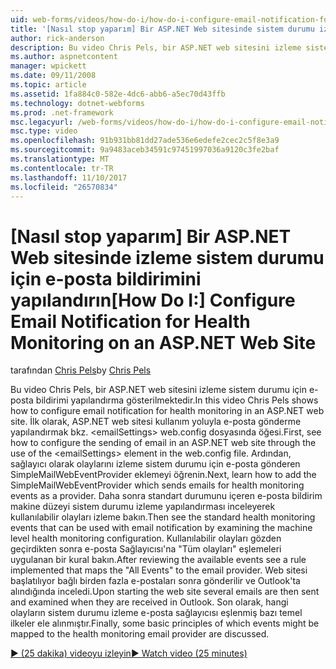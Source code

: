 ```yaml
---
uid: web-forms/videos/how-do-i/how-do-i-configure-email-notification-for-health-monitoring-on-an-aspnet-web-site
title: '[Nasıl stop yaparım] Bir ASP.NET Web sitesinde sistem durumu izleme için e-posta bildirimi yapılandırma | Microsoft Docs'
author: rick-anderson
description: Bu video Chris Pels, bir ASP.NET web sitesini izleme sistem durumu için e-posta bildirimi yapılandırma gösterilmektedir. İlk olarak, e gönderme yapılandırmak bkz....
ms.author: aspnetcontent
manager: wpickett
ms.date: 09/11/2008
ms.topic: article
ms.assetid: 1fa884c0-582e-4dc6-abb6-a5ec70d43ffb
ms.technology: dotnet-webforms
ms.prod: .net-framework
msc.legacyurl: /web-forms/videos/how-do-i/how-do-i-configure-email-notification-for-health-monitoring-on-an-aspnet-web-site
msc.type: video
ms.openlocfilehash: 91b931bb81dd27ade536e6edefe2cec2c5f8e3a9
ms.sourcegitcommit: 9a9483aceb34591c97451997036a9120c3fe2baf
ms.translationtype: MT
ms.contentlocale: tr-TR
ms.lasthandoff: 11/10/2017
ms.locfileid: "26570834"
---
```

<a name="how-do-i-configure-email-notification-for-health-monitoring-on-an-aspnet-web-site"></a><span data-ttu-id="1b260-104">[Nasıl stop yaparım] Bir ASP.NET Web sitesinde izleme sistem durumu için e-posta bildirimini yapılandırın</span><span class="sxs-lookup"><span data-stu-id="1b260-104">[How Do I:] Configure Email Notification for Health Monitoring on an ASP.NET Web Site</span></span>
====================
<span data-ttu-id="1b260-105">tarafından [Chris Pels](https://twitter.com/chrispels)</span><span class="sxs-lookup"><span data-stu-id="1b260-105">by [Chris Pels](https://twitter.com/chrispels)</span></span>

<span data-ttu-id="1b260-106">Bu video Chris Pels, bir ASP.NET web sitesini izleme sistem durumu için e-posta bildirimi yapılandırma gösterilmektedir.</span><span class="sxs-lookup"><span data-stu-id="1b260-106">In this video Chris Pels shows how to configure email notification for health monitoring in an ASP.NET web site.</span></span> <span data-ttu-id="1b260-107">İlk olarak, ASP.NET web sitesi kullanım yoluyla e-posta gönderme yapılandırmak bkz. &lt;emailSettings&gt; web.config dosyasında öğesi.</span><span class="sxs-lookup"><span data-stu-id="1b260-107">First, see how to configure the sending of email in an ASP.NET web site through the use of the &lt;emailSettings&gt; element in the web.config file.</span></span> <span data-ttu-id="1b260-108">Ardından, sağlayıcı olarak olaylarını izleme sistem durumu için e-posta gönderen SimpleMailWebEventProvider eklemeyi öğrenin.</span><span class="sxs-lookup"><span data-stu-id="1b260-108">Next, learn how to add the SimpleMailWebEventProvider which sends emails for health monitoring events as a provider.</span></span> <span data-ttu-id="1b260-109">Daha sonra standart durumunu içeren e-posta bildirim makine düzeyi sistem durumu izleme yapılandırması inceleyerek kullanılabilir olayları izleme bakın.</span><span class="sxs-lookup"><span data-stu-id="1b260-109">Then see the standard health monitoring events that can be used with email notification by examining the machine level health monitoring configuration.</span></span> <span data-ttu-id="1b260-110">Kullanılabilir olayları gözden geçirdikten sonra e-posta Sağlayıcısı'na "Tüm olayları" eşlemeleri uygulanan bir kural bakın.</span><span class="sxs-lookup"><span data-stu-id="1b260-110">After reviewing the available events see a rule implemented that maps the "All Events" to the email provider.</span></span> <span data-ttu-id="1b260-111">Web sitesi başlatılıyor bağlı birden fazla e-postaları sonra gönderilir ve Outlook'ta alındığında inceledi.</span><span class="sxs-lookup"><span data-stu-id="1b260-111">Upon starting the web site several emails are then sent and examined when they are received in Outlook.</span></span> <span data-ttu-id="1b260-112">Son olarak, hangi olayların sistem durumu izleme e-posta sağlayıcısı eşlenmiş bazı temel ilkeler ele alınmıştır.</span><span class="sxs-lookup"><span data-stu-id="1b260-112">Finally, some basic principles of which events might be mapped to the health monitoring email provider are discussed.</span></span>

[<span data-ttu-id="1b260-113">&#9654; (25 dakika) videoyu izleyin</span><span class="sxs-lookup"><span data-stu-id="1b260-113">&#9654; Watch video (25 minutes)</span></span>](https://channel9.msdn.com/Blogs/ASP-NET-Site-Videos/how-do-i-configure-email-notification-for-health-monitoring-on-an-aspnet-web-site)
